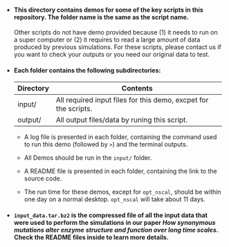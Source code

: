 - #### This directory contains demos for some of the key scripts in this repository. The folder name is the same as the script name. 
    Other scripts do not have demo provided because (1) it needs to run on a super computer or (2) it requires to read a large amount of data produced by previous simulations. For these scripts, please contact us if you want to check your outputs or you need our original data to test.
- #### Each folder contains the following subdirectories:

    | Directory | Contents |
    | ------ | ------ |
    | input/ | All required input files for this demo, excpet for the scripts. |
    | output/ | All output files/data by runing this script. |

    - A log file is presented in each folder, containing the command used to run this demo (followed by `>`) and the terminal outputs.

    - All Demos should be run in the `input/` folder.

    - A README file is presented in each folder, containing the link to the source code.

    - The run time for these demos, except for `opt_nscal`, should be within one day on a normal desktop. `opt_nscal` will take about 11 days.

- #### `input_data.tar.bz2` is the compressed file of all the input data that were used to perform the simulations in our paper *How synonymous mutations alter enzyme structure and function over long time scales*. Check the README files inside to learn more details.
